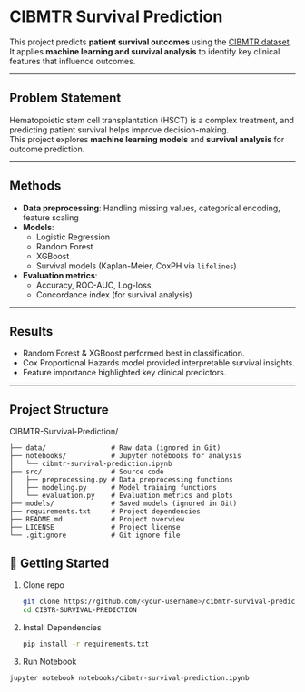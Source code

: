 # CIBMTR Survival Prediction

This project predicts **patient survival outcomes** using the [CIBMTR dataset](https://www.cibmtr.org/).  
It applies **machine learning and survival analysis** to identify key clinical features that influence outcomes.

---

## Problem Statement
Hematopoietic stem cell transplantation (HSCT) is a complex treatment, and predicting patient survival helps improve decision-making.  
This project explores **machine learning models** and **survival analysis** for outcome prediction.

---

## Methods
- **Data preprocessing**: Handling missing values, categorical encoding, feature scaling  
- **Models**:
  - Logistic Regression
  - Random Forest
  - XGBoost
  - Survival models (Kaplan-Meier, CoxPH via `lifelines`)  
- **Evaluation metrics**:
  - Accuracy, ROC-AUC, Log-loss
  - Concordance index (for survival analysis)

---

## Results
- Random Forest & XGBoost performed best in classification.
- Cox Proportional Hazards model provided interpretable survival insights.
- Feature importance highlighted key clinical predictors.

---

## Project Structure

CIBMTR-Survival-Prediction/
```text
├── data/                # Raw data (ignored in Git)
├── notebooks/           # Jupyter notebooks for analysis
│   └── cibmtr-survival-prediction.ipynb
├── src/                 # Source code
│   ├── preprocessing.py # Data preprocessing functions
│   ├── modeling.py      # Model training functions
│   └── evaluation.py    # Evaluation metrics and plots
├── models/              # Saved models (ignored in Git)
├── requirements.txt     # Project dependencies
├── README.md            # Project overview
├── LICENSE              # Project license
└── .gitignore           # Git ignore file
```


## 🚀 Getting Started
1. Clone repo  
   ```bash
   git clone https://github.com/<your-username>/cibmtr-survival-prediction.git
   cd CIBTR-SURVIVAL-PREDICTION

2. Install Dependencies
   ```bash
   pip install -r requirements.txt

3. Run Notebook
  ```bash
  jupyter notebook notebooks/cibmtr-survival-prediction.ipynb

  
